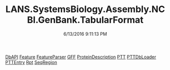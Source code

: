 ﻿---
title: LANS.SystemsBiology.Assembly.NCBI.GenBank.TabularFormat
date: 6/13/2016 9:11:13 PM
---

[DbAPI](T-LANS.SystemsBiology.Assembly.NCBI.GenBank.TabularFormat.DbAPI.html)
[Feature](T-LANS.SystemsBiology.Assembly.NCBI.GenBank.TabularFormat.Feature.html)
[FeatureParser](T-LANS.SystemsBiology.Assembly.NCBI.GenBank.TabularFormat.FeatureParser.html)
[GFF](T-LANS.SystemsBiology.Assembly.NCBI.GenBank.TabularFormat.GFF.html)
[ProteinDescription](T-LANS.SystemsBiology.Assembly.NCBI.GenBank.TabularFormat.ProteinDescription.html)
[PTT](T-LANS.SystemsBiology.Assembly.NCBI.GenBank.TabularFormat.PTT.html)
[PTTDbLoader](T-LANS.SystemsBiology.Assembly.NCBI.GenBank.TabularFormat.PTTDbLoader.html)
[PTTEntry](T-LANS.SystemsBiology.Assembly.NCBI.GenBank.TabularFormat.PTTEntry.html)
[Rpt](T-LANS.SystemsBiology.Assembly.NCBI.GenBank.TabularFormat.Rpt.html)
[SeqRegion](T-LANS.SystemsBiology.Assembly.NCBI.GenBank.TabularFormat.SeqRegion.html)
